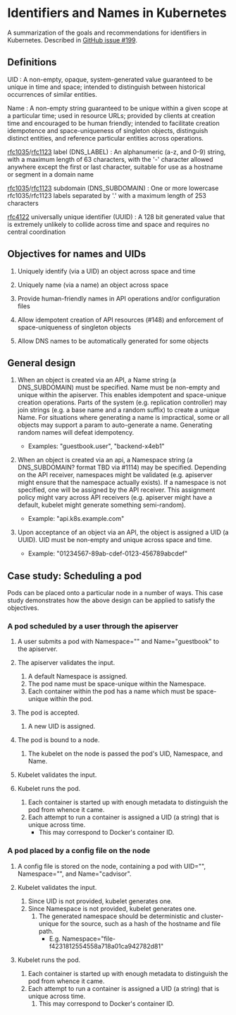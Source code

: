 # Identifiers and Names in Kubernetes

A summarization of the goals and recommendations for identifiers in Kubernetes.  Described in [GitHub issue #199](https://github.com/GoogleCloudPlatform/kubernetes/issues/199).


## Definitions

UID
: A non-empty, opaque, system-generated value guaranteed to be unique in time and space; intended to distinguish between historical occurrences of similar entities.

Name
: A non-empty string guaranteed to be unique within a given scope at a particular time; used in resource URLs; provided by clients at creation time and encouraged to be human friendly; intended to facilitate creation idempotence and space-uniqueness of singleton objects, distinguish distinct entities, and reference particular entities across operations.

[rfc1035](http://www.ietf.org/rfc/rfc1035.txt)/[rfc1123](http://www.ietf.org/rfc/rfc1123.txt) label (DNS_LABEL)
: An alphanumeric (a-z, and 0-9) string, with a maximum length of 63 characters, with the '-' character allowed anywhere except the first or last character, suitable for use as a hostname or segment in a domain name

[rfc1035](http://www.ietf.org/rfc/rfc1035.txt)/[rfc1123](http://www.ietf.org/rfc/rfc1123.txt) subdomain (DNS_SUBDOMAIN)
: One or more lowercase rfc1035/rfc1123 labels separated by '.' with a maximum length of 253 characters

[rfc4122](http://www.ietf.org/rfc/rfc4122.txt) universally unique identifier (UUID)
: A 128 bit generated value that is extremely unlikely to collide across time and space and requires no central coordination


## Objectives for names and UIDs

1. Uniquely identify (via a UID) an object across space and time

2. Uniquely name (via a name) an object across space

3. Provide human-friendly names in API operations and/or configuration files

4. Allow idempotent creation of API resources (#148) and enforcement of space-uniqueness of singleton objects

5. Allow DNS names to be automatically generated for some objects


## General design

1. When an object is created via an API, a Name string (a DNS_SUBDOMAIN) must be specified.  Name must be non-empty and unique within the apiserver.  This enables idempotent and space-unique creation operations.  Parts of the system (e.g. replication controller) may join strings (e.g. a base name and a random suffix) to create a unique Name.  For situations where generating a name is impractical, some or all objects may support a param to auto-generate a name.  Generating random names will defeat idempotency.
   * Examples: "guestbook.user", "backend-x4eb1"

2. When an object is created via an api, a Namespace string (a DNS_SUBDOMAIN? format TBD via #1114) may be specified.  Depending on the API receiver, namespaces might be validated (e.g. apiserver might ensure that the namespace actually exists).  If a namespace is not specified, one will be assigned by the API receiver.  This assignment policy might vary across API receivers (e.g. apiserver might have a default, kubelet might generate something semi-random).
   * Example: "api.k8s.example.com"

3. Upon acceptance of an object via an API, the object is assigned a UID (a UUID).  UID must be non-empty and unique across space and time.
   * Example: "01234567-89ab-cdef-0123-456789abcdef"


## Case study: Scheduling a pod

Pods can be placed onto a particular node in a number of ways.  This case
study demonstrates how the above design can be applied to satisfy the
objectives.

### A pod scheduled by a user through the apiserver

1. A user submits a pod with Namespace="" and Name="guestbook" to the apiserver.

2. The apiserver validates the input.
   1. A default Namespace is assigned.
   2. The pod name must be space-unique within the Namespace.
   3. Each container within the pod has a name which must be space-unique within the pod.

3. The pod is accepted.
   1. A new UID is assigned.

4. The pod is bound to a node.
   1. The kubelet on the node is passed the pod's UID, Namespace, and Name.

5. Kubelet validates the input.

6. Kubelet runs the pod.
   1. Each container is started up with enough metadata to distinguish the pod from whence it came.
   2. Each attempt to run a container is assigned a UID (a string) that is unique across time.
      * This may correspond to Docker's container ID.

### A pod placed by a config file on the node

1. A config file is stored on the node, containing a pod with UID="", Namespace="", and Name="cadvisor".

2. Kubelet validates the input.
   1. Since UID is not provided, kubelet generates one.
   2. Since Namespace is not provided, kubelet generates one.
      1. The generated namespace should be deterministic and cluster-unique for the source, such as a hash of the hostname and file path.
         * E.g. Namespace="file-f4231812554558a718a01ca942782d81"

3. Kubelet runs the pod.
   1. Each container is started up with enough metadata to distinguish the pod from whence it came.
   2. Each attempt to run a container is assigned a UID (a string) that is unique across time.
      1. This may correspond to Docker's container ID.
